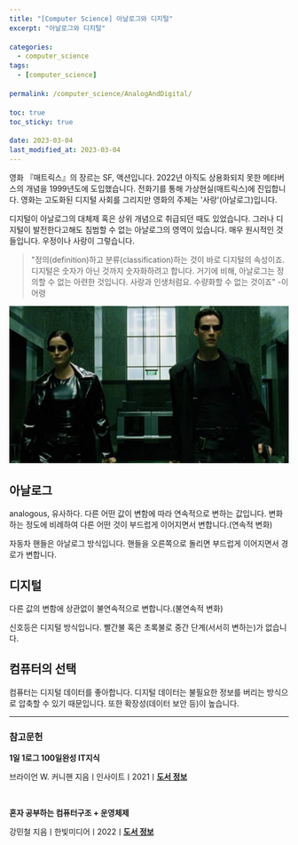 ```yaml
---
title: "[Computer Science] 아날로그와 디지털"
excerpt: "아날로그와 디지털"

categories:
  - computer_science
tags:
  - [computer_science]

permalink: /computer_science/AnalogAndDigital/

toc: true
toc_sticky: true

date: 2023-03-04
last_modified_at: 2023-03-04
---
```


영화 『매트릭스』의 장르는 SF, 액션입니다. 2022년 아직도 상용화되지 못한 메타버스의 개념을 1999년도에 도입했습니다. 전화기를 통해 가상현실(매트릭스)에 진입합니다. 영화는 고도화된 디지털 사회를 그리지만 영화의 주제는 '사랑'(아날로그)입니다.

디지털이 아날로그의 대체제 혹은 상위 개념으로 취급되던 때도 있었습니다. 그러나 디지털이 발전한다고해도 침범할 수 없는 아날로그의 영역이 있습니다. 매우 원시적인 것들입니다. 우정이나 사랑이 그렇습니다.

> "정의(definition)하고 분류(classification)하는 것이 바로 디지털의 속성이죠. 디지털은 숫자가 아닌 것까지 숫자화하려고 합니다. 거기에 비해, 아날로그는 정의할 수 없는 아련한 것입니다. 사랑과 인생처럼요. 수량화할 수 없는 것이죠" -이어령

![AnalogAndDigital](/assets/images/posts_img/AnalogAndDigital.png)

## 아날로그

analogous, 유사하다.
다른 어떤 값이 변함에 따라 연속적으로 변하는 값입니다.
변화하는 정도에 비례하여 다른 어떤 것이 부드럽게 이어지면서 변합니다.(연속적 변화)

자동차 핸들은 아날로그 방식입니다. 핸들을 오른쪽으로 돌리면 부드럽게 이어지면서 경로가 변합니다.

## 디지털

다른 값의 변함에 상관없이 불연속적으로 변합니다.(불연속적 변화)

신호등은 디지털 방식입니다. 빨간불 혹은 초록불로 중간 단계(서서히 변하는)가 없습니다.

## 컴퓨터의 선택

컴퓨터는 디지털 데이터를 좋아합니다. 디지털 데이터는 불필요한 정보를 버리는 방식으로 압축할 수 있기 때문입니다. 또한 확장성(데이터 보안 등)이 높습니다.

---

### 참고문헌

**1일 1로그 100일완성 IT지식**

브라이언 W. 커니핸 지음ㅣ인사이트ㅣ2021ㅣ[**도서 정보**](https://product.kyobobook.co.kr/detail/S000001033125)

<br>

**혼자 공부하는 컴퓨터구조 + 운영체제**

강민철 지음ㅣ한빛미디어ㅣ2022ㅣ[**도서 정보**](https://product.kyobobook.co.kr/detail/S000061584886)
